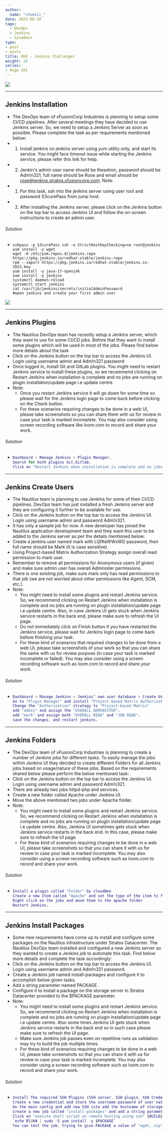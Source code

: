 ```yaml
---
author:
  name: "chxmxii_"
date: 2023-08-20
tags:
  - DevOps
  - Jenkins
  - Sysadmin
type:
- post
- posts
title: KKE - Jenkins Challenges
weight: 10
series:
- Hugo 101
---
```

![](/files/jenkins.png#center)

---
## Jenkins Installation

+ The DevOps team of xFusionCorp Industries is planning to setup some CI/CD pipelines. After several meetings they have decided to use Jenkins server. So, we need to setup a Jenkins Server as soon as possible. Please complete the task as per requirements mentioned below:
+ 1. Install jenkins on jenkins server using yum utility only, and start its service. You might face timeout issue while starting the Jenkins service, please refer this link for help.
+ 2. Jenkin's admin user name should be theadmin, password should be Adm!n321, full name should be Rose and email should be rose@jenkins.stratos.xfusioncorp.com.
Note:
+ 1. For this task, ssh into the jenkins server using user root and password S3curePass from jump host.
+ 2. After installing the Jenkins server, please click on the Jenkins button on the top bar to access Jenkins UI and follow the on-screen instructions to create an admin user.
  
###### Solution
+ ``` shell
  sshpass -p S3curePass ssh -o StrictHostKeyChecking=no root@jenkins
  yum install -y wget
  wget -O /etc/yum.repos.d/jenkins.repo https://pkg.jenkins.io/redhat-stable/jenkins.repo
  rpm --import https://pkg.jenkins.io/redhat-stable/jenkins.io-2023.key
  yum install -y java-17-openjdk
  yum install -y jenkins
  systemctl daemon-reload
  systemctl start jenkins
  cat /var/lib/jenkins/secrets/initialAdminPassword
  #open jenkins and create your first admin user
  ```
![](/files/jenkinstask.png#center)

---
## Jenkins Plugins

+ The Nautilus DevOps team has recently setup a Jenkins server, which they want to use for some CI/CD jobs. Before that they want to install some plugins which will be used in most of the jobs. Please find below more details about the task
+ Click on the Jenkins button on the top bar to access the Jenkins UI. Login using username admin and Adm!n321 password
+ Once logged in, install Git and GitLab plugins. You might need to restart Jenkins service to install these plugins, so we recommend clicking on Restart Jenkins when installation is complete and no jobs are running on plugin installation/update page i.e update centre.
+ Note:
  + Once you restart Jenkins service it will go down for some time so please wait for the Jenkins login page to come back before clicking on the Check button.
  + For these scenarios requiring changes to be done in a web UI, please take screenshots so you can share them with us for review in case your task is marked incomplete. You may also consider using screen recording software like loom.com to record and share your work.
  
###### Solution
+ ``` M
  Dashboard > Manage Jenkins > Plugin Manager.
  Search for both plugins Git,Gitlab.
  Click on "Restart Jenkins when installation is complete and no jobs".
  ```
---
## Jenkins Create Users

+ The Nautilus team is planning to use Jenkins for some of their CI/CD pipelines. DevOps team has just installed a fresh Jenkins server and they are configuring it further to be available for use.
+ Click on the Jenkins button on the top bar to access the Jenkins UI. Login using username admin and password Adm!n321.
+ It has only a sample job for now. A new developer has joined the Nautilus application development team and they want this user to be added to the Jenkins server as per the details mentioned below:
+ Create a jenkins user named mark with LQfKeWWxWD password, their full name should be Mark (it is case sensitive).
+ Using Project-based Matrix Authorization Strategy assign overall read permission to mark user.
+ Remember to remove all permissions for Anonymous users (if given) and make sure admin user has overall Administer permissions.
+ There is one existing job, make sure mark only has read permissions to that job (we are not worried about other permissions like Agent, SCM, etc.).
+ Note:
  + You might need to install some plugins and restart Jenkins service. So, we recommend clicking on Restart Jenkins when installation is complete and no jobs are running on plugin installation/update page i.e update centre. Also, in case Jenkins UI gets stuck when Jenkins service restarts in the back end, please make sure to refresh the UI page.
  + Do not immediately click on Finish button if you have restarted the Jenkins service, please wait for Jenkins login page to come back before finishing your task.
  + For these kind of scenarios that required changes to be done from a web UI, please take screenshots of your work so that you can share the same with us for review purpose (in case your task is marked incomplete or failed). You may also consider using a screen recording software such as loom.com to record and share your work.

###### Solution
+ ``` M
  Dashboard > Manage Jenkins > Jenkins’ own user database > Create User. # Add new user and create user "mark".
  Go to "Plugin Manager" and install "Project-based Matrix Authorization Strategy".
  Change the "Authorization" strategy to "Project-based Matrix"
  add "admin" and assign the "OVERALL ADMINISTER".
  add "mark" and assign both "OVERALL READ" and "JOB READ".
  save the changes, and restart jenkins.
  ```
---
## Jenkins Folders

+ The DevOps team of xFusionCorp Industries is planning to create a number of Jenkins jobs for different tasks. To easily manage the jobs within Jenkins UI they decided to create different Folders for all Jenkins jobs based on usage/nature of these jobs. Based on the requirements shared below please perform the below mentioned task:
+ Click on the Jenkins button on the top bar to access the Jenkins UI. Login using username admin and password Adm!n321.
+ There are already two jobs httpd-php and services.
+ Create a new folder called Apache under Jenkins UI.
+ Move the above mentioned two jobs under Apache folder.
+ Note:
  + You might need to install some plugins and restart Jenkins service. So, we recommend clicking on Restart Jenkins when installation is complete and no jobs are running on plugin installation/update page i.e update centre. Also, Jenkins UI sometimes gets stuck when Jenkins service restarts in the back end. In this case, please make sure to refresh the UI page.
  + For these kind of scenarios requiring changes to be done in a web UI, please take screenshots so that you can share it with us for review in case your task is marked incomplete. You may also consider using a screen recording software such as loom.com to record and share your work.

###### Solution
+ ```M
  Install a plugin called "Folder" by cloudBee
  Create a new Item called "Apache" and set the type of the item to folder
  Right click on the jobs and move them to the apache folder
  Restart Jenkins.
  ```
---
## Jenkins Install Packages

+ Some new requirements have come up to install and configure some packages on the Nautilus infrastructure under Stratos Datacenter. The Nautilus DevOps team installed and configured a new Jenkins server so they wanted to create a Jenkins job to automate this task. Find below more details and complete the task accordingly:
+ Click on the Jenkins button on the top bar to access the Jenkins UI. Login using username admin and Adm!n321 password.
+ Create a Jenkins job named install-packages and configure it to accomplish below given tasks.
+ Add a string parameter named PACKAGE.
+ Configure it to install a package on the storage server in Stratos Datacenter provided to the $PACKAGE parameter.
+ Note:
  + You might need to install some plugins and restart Jenkins service. So, we recommend clicking on Restart Jenkins when installation is complete and no jobs are running on plugin installation/update page i.e update centre. Also some times Jenkins UI gets stuck when Jenkins service restarts in the back end so in such case please make sure to refresh the UI page.
  + Make sure Jenkins job passes even on repetitive runs as validation may try to build the job multiple times.
  + For these kind of scenarios requiring changes to be done in a web UI, please take screenshots so that you can share it with us for review in case your task is marked incomplete. You may also consider using a screen recording software such as loom.com to record and share your work.
  
###### Solution
+ ```M
  Install The required SSH Plugins (SSH server, SSH plugin, SSH Credentials Plugin, SSH Agent Plugin)
  Create a new credential and store the username:password of user natasha
  Go the main config and add new SSH site add the hostname of storage server (ststr01) and add the credential saved by user natasha
  Create a new job called "install-packages" and add a string parameter PACKAGE.
  Click on "execute shell script on remote hosting using ssh" {BUILD}, add the following command
  `echo Bl@kW | sudo -S yum install -y $PACKAGE`
  You can test the job, trying to give PACKAGE a value of "wget, zip" etc..

  ```